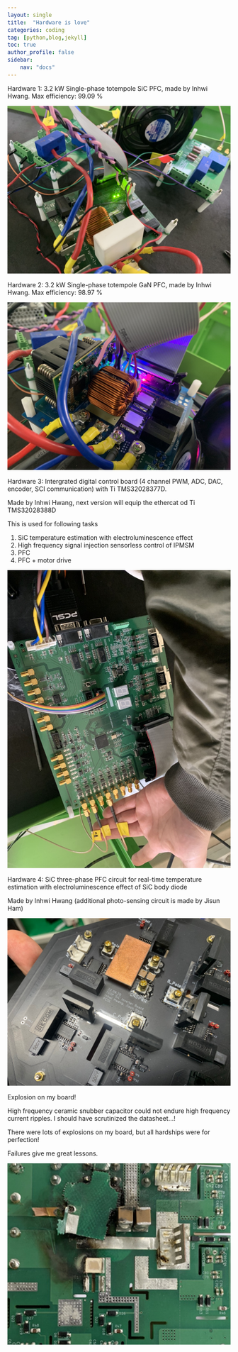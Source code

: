 ```yaml
---
layout: single
title:  "Hardware is love"
categories: coding
tag: [python,blog,jekyll]
toc: true
author_profile: false
sidebar: 
    nav: "docs"
---
```


Hardware 1: 3.2 kW Single-phase totempole SiC PFC, made by Inhwi Hwang.
Max efficiency: 99.09 %

![image-20221209011702781](../images/2022-03-05-first/image-20221209011702781-16707642780491.png)

Hardware 2: 3.2 kW Single-phase totempole GaN PFC, made by Inhwi Hwang.
Max efficiency: 98.97 %

![image-20221209011959621](../images/2022-03-05-first/image-20221209011959621-16707642819472.png)

Hardware 3: Intergrated digital control board (4 channel PWM, ADC, DAC, encoder, SCI communication) with Ti TMS32028377D.

Made by Inhwi Hwang, next version will equip the ethercat od Ti TMS32028388D

This is used for following tasks

1. SiC temperature estimation with electroluminescence effect
2. High frequency signal injection sensorless control of IPMSM
3. PFC
4. PFC + motor drive

![image-20221209012412387](../images/2022-03-05-first/image-20221209012412387-16707642931413.png)

Hardware 4: SiC three-phase PFC circuit for real-time temperature estimation with electroluminescence effect of SiC body diode

Made by Inhwi Hwang (additional photo-sensing circuit is made by Jisun Ham)

![image-20221209013640460](../images/2022-03-05-first/image-20221209013640460-16707643048474.png)

Explosion on my board!

High frequency ceramic snubber capacitor could not endure high frequency current ripples. I should have scrutinized the datasheet...!

There were lots of explosions on my board, but all hardships were for perfection!

Failures give me great lessons.

![image-20221209013020234](../images/2022-03-05-first/image-20221209013020234-16707643079545.png)


